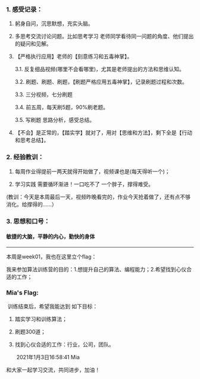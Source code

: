 

### 1. 感受记录：



1. 躬身自问，沉思默想，充实头脑。

2. 多思考交流讨论问题。比如思考学习 老师同学看待同一问题的角度、他们提出的疑问和见解。

3. 【严格执行应用】老师的【刻意练习和五毒神掌】。

   3.1. 反复细品视频(哪里不会看哪里)，尤其是老师提出的方法和思维认知。

   3.2. 刷题、刷题、刷题，【刷题严格应用五毒神掌】，记录刷题过程和次数。

   3.3.  三分视频，七分刷题

   3.4.  前五周，每天刷5题，90%刷老题。

   3.5. 写刷题 思路分析，感受总结。

4. 【不会】是正常的，【踏实学】就对了，用对【思维和方法】，剩下全是【行动和思考总结】。

   

### 2. 经验教训：

1. 每周作业得提前一两天就得开始做了，视频课也是(每天得听一个)；

2. 学习实践 需要循环渐进！一口吃不了 一个胖子，撑得难受。

(教训：今天是本周最后一天，视频昨晚看完的，作业今天抢着做了，还有点不够消化。给撑得的……）





### 3. 思想和口号：



#### 	敏捷的大脑，平静的内心，勤快的身体











---



本周是week01，我也在这里立个flag：

我来参加算法训练营的目的：1.想提升自己的算法、编程能力；2.希望找到心仪合适的工作；



### Mia's  Flag:

​	训练结束后，希望我能达到 如下目标：

   1. 踏实学习和训练算法；

   2. 刷题300道；

   3. 找到心仪合适的工作：行业，公司，团队。       

      ​											2021年1月3日16:58:41   Mia 



和大家一起学习交流，共同进步，加油！